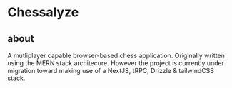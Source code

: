 # **Chessalyze**

## about

A mutliplayer capable browser-based chess application. Originally written using the MERN stack architecure. However the project is currently under migration toward making use of a NextJS, tRPC, Drizzle & tailwindCSS stack.
